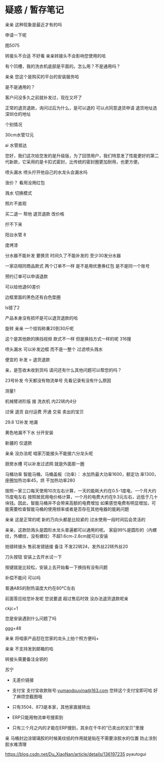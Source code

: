 
# 疑惑 / 暂存笔记


亲亲 这种现象是最近才有的吗

申请一下呢


图5075

转接头不合适
不好看
亲亲转接头不会影响您使用的哈

有个凹槽，我的洗衣机底部是平面的。怎么用？不是通用吗？

亲亲 您这个是购买的平台的安装服务哈

是不是通用的？

客户问没多久之前就补发过，现在又坏了

正常的退货退款，询问过后为什么，是可以退的
可以点同意退货申请
退货地址选深圳仓的地址

个别情况

30cm水管12元

ai 水管抵达

您好，我们这次给您发的是升级版，为了回馈用户，我们特意发了性能更好的第二代新款，它采用的是卡扣式密封，比传统的密封圈更加耐用，也更方便。

喷头漏水 
喷头拧开他自己的水龙头会漏水吗

涨价？ 看用没用红包

溅水 切换模式

照片不直观



买二退一
帮他 退货退款 改价格

拧不下来

阳台水管 8

度烤漆

分水器不能补发 要换货
时间久了不能补发的 至少30发分水器

一家店相同商品款式 两个订单不一样
是不是用优惠券红包
是不是同一个账号

预约订单可以申请退款

可以给他退60差价


边框里面的黑色还有白色垫圈

ls错了2

产品本身没有损坏是可以退货退款的哈

旋转
亲亲 一个挂钩称重20到30斤呢


这个是其他款的换挡视频 款式不一样 但是换挡方式一样的呢
316搜



喷头漏水 可以补发边框 而不是一整个
过滤喷头溅水

便宜的 补发 > 退货退款


亲，是签收未收到货吗
请问还有什么其他问题可以帮您的吗？


23号补发 今天都没有物流单号
先看记录有没有什么原因


测量1




机械臂进阶版 接 洗衣机
内22转内4分

过保 退货 自付运费 开通
交易 卖出的宝贝

29.8  12补发 地漏

黄色地漏不下水
分开安装

新疆的 仅退款

亲亲 没办法呢 咱家万能接头不能接六分龙头呢

厨房水槽 可以补发过滤网 就是外面那一圈

马桶功率
智能马桶，马桶盖板（功率）：
水加热最大功率1600，额定功
率1300，座圈加热功率45，烘
干加热功率280

按照一家三口每天使用10次左右计算，一天的能耗大约在0.5-1度电，一个月大约15度电左右
按照居民用电价格计算，一个月的电费大约在9.3元左右，远低于几十块钱。因此，智能马桶并不会带来高额的电费增加
如果感觉电费有明显增加，可能需要检查智能马桶的使用频率或者是否存在其他电器的能耗问题

亲亲 这是正常的呢 新的万向头都是比较紧的 过水使用一段时间后会灵活的 


亲亲，这款防溅头是圆形水龙头普遍都可以通用的呢。  家庭99%是圆形的（内螺纹，外螺纹，没有螺纹）不超1.6cm-2.8cm就可以安装


拍错转接头 售前发错链接 备注
不发22转24，发外丝22转外丝20

刀头按钮
安装上去开水试一下

按键就是比较松，安装上去开始看一下换挡有没有问题


补偿不能问 可以吗


普通ABS的耐热温度大约在80℃左右

前面答应给您补发呢  您说要退 超过售后时效  没办法退货退款呢亲

ckjc+1


您是安装遇到什么问题了吗

ggg+48

亲亲 将咱家产品怼在您家的龙头上拍个照方便吗+

亲亲 不支持发到邮箱的哈

转接头需要备注全铜的


苏宁
- 无差价链接 
- 支付宝
   支付宝收款账号:yumaodouyina@163.com
  您转这个支付宝即可哈 好了麻烦您截图哦

- 只有3504、873是本家，其他家直接转出
- ERP只能用物流单号搜索到
- 只有三个月之内的才能在ERP搜到，其余在千牛的“已卖出的宝贝”里搜

亲 马桶封边涂玻璃胶的时候美纹纸的作用就是贴在不需要涂胶水的位置 防止涂到胶水难清理


https://blog.csdn.net/Du_XiaoNan/article/details/136197235
pyautogui